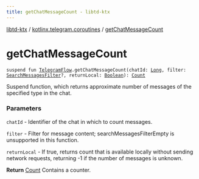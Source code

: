 ```yaml
---
title: getChatMessageCount - libtd-ktx
---
```


[libtd-ktx](../index.html) / [kotlinx.telegram.coroutines](index.html) / [getChatMessageCount](./get-chat-message-count.html)

# getChatMessageCount

`suspend fun `[`TelegramFlow`](../kotlinx.telegram.core/-telegram-flow/index.html)`.getChatMessageCount(chatId: `[`Long`](https://kotlinlang.org/api/latest/jvm/stdlib/kotlin/-long/index.html)`, filter: `[`SearchMessagesFilter`](https://tdlibx.github.io/td/docs/org/drinkless/td/libcore/telegram/TdApi.SearchMessagesFilter.html)`?, returnLocal: `[`Boolean`](https://kotlinlang.org/api/latest/jvm/stdlib/kotlin/-boolean/index.html)`): `[`Count`](https://tdlibx.github.io/td/docs/org/drinkless/td/libcore/telegram/TdApi.Count.html)

Suspend function, which returns approximate number of messages of the specified type in the chat.

### Parameters

`chatId` - Identifier of the chat in which to count messages.

`filter` - Filter for message content; searchMessagesFilterEmpty is unsupported in this
function.

`returnLocal` - If true, returns count that is available locally without sending network
requests, returning -1 if the number of messages is unknown.

**Return**
[Count](https://tdlibx.github.io/td/docs/org/drinkless/td/libcore/telegram/TdApi.Count.html) Contains a counter.

